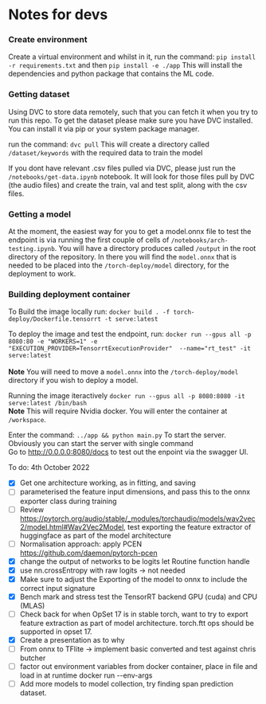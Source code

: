 # Notes for devs 

### Create environment
Create a virtual environment and whilst in it, run the command: 
`pip install -r requirements.txt` 
and then 
`pip install -e ./app` 
This will install the dependencies and python package that contains the ML code. 



### Getting dataset 
Using DVC to store data remotely, such that you can fetch it when you try to run this repo. To get the dataset please make sure you have DVC installed. You can install it via pip or your system package manager. 

run the command: 
`dvc pull`
This will create a directory called `/dataset/keywords` with the required data to train the model

If you dont have relevant .csv files pulled via DVC, please just run the `/notebooks/get-data.ipynb` notebook. It will look for those files pull by DVC (the audio files) and create the train, val and test split, along with the csv files. 

### Getting a model 

At the moment, the easiest way for you to get a model.onnx file to test the endpoint is via running the first couple of cells of `/notebooks/arch-testing.ipynb`. You will have a directory produces called `/output` in the root directory of the repository. In there you will find the `model.onnx` that is needed to be placed into the `/torch-deploy/model` directory, for the deployment to work. 


### Building deployment container

To Build the image locally run:
`docker build . -f torch-deploy/Dockerfile.tensorrt -t serve:latest`

To deploy the image and test the endpoint, run:
 `docker run --gpus all -p 8080:80 -e "WORKERS=1" -e "EXECUTION_PROVIDER=TensorrtExecutionProvider"  --name="rt_test" -it serve:latest`
 <br><br>
**Note** You will need to move a `model.onnx` into the `/torch-deploy/model` directory if you wish to deploy a model. 

Running the image iteractively 
`docker run --gpus all -p 8080:8080 -it serve:latest /bin/bash`
<br>
**Note** This will require Nvidia docker. You will enter the container at `/workspace`. 

Enter the command: `../app && python main.py` 
To start the server. Obviously you can start the server with single command  
Go to http://0.0.0.0:8080/docs to test out the enpoint via the swagger UI. 

To do:
4th October 2022
- [x] Get one architecture working, as in fitting, and saving 
- [ ] parameterised the feature input dimensions, and pass this to the onnx
  exporter class during training
- [ ] Review https://pytorch.org/audio/stable/_modules/torchaudio/models/wav2vec2/model.html#Wav2Vec2Model, test exporting the feature extractor of huggingface as part of the model architecture
- [ ] Normalisation approach: apply PCEN https://github.com/daemon/pytorch-pcen
- [x] change the output of networks to be logits let Routine function handle 
- [x] use nn.crossEntropy with raw logits -> not needed 
- [x] Make sure to adjust the Exporting of the model to onnx to include the correct input signature 
- [x] Bench mark and stress test the TensorRT backend GPU (cuda) and CPU (MLAS) 
- [ ] Check back for when OpSet 17 is in stable torch, want to try to export
  feature extraction as part of model architecture. torch.ftt ops should be
supported in opset 17. 
- [x] Create a presentation as to why 
- [ ] From onnx to TFlite -> implement basic converted and test against chris
  butcher
- [ ] factor out environment variables from docker container, place in file and
  load in at runtime docker run --env-args
- [ ] Add more models to model collection, try finding span prediction dataset.
